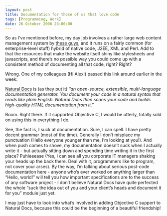 ```yaml
---
layout: post
title: Documentation for those of us that love code
tags: [Programming, Work]
date: 26 October 2006 23:00:00
---
```


So as I’ve mentioned before, my day job involves a rather large web content management system by [these guys][1], and it runs on a fairly common (for enterprise-level stuff) hybrid of native code, J2EE, XML and Perl. Add to that the resources that make the website itself shiny like stylesheets and javascripts, and there’s no possible way you could come up with a consistent method of documenting all that code, right? Right?

Wrong. One of my colleagues (Hi Alex!) passed this link around earlier in the week:

[Natural Docs][2] is (as they put it) *“an open-source, extensible, multi-language documentation generator. You document your code in a natural syntax that reads like plain English. Natural Docs then scans your code and builds high-quality HTML documentation from it.”*

Boom. Right there. If it supported Objective C, I would be utterly, totally sold on using this in everything I do.

See, the fact is, I suck at documentation. Sure, I can spell. I have pretty decent grammar (most of the time). Generally I don’t misplace my punctuation (Hello everyone younger than me, I’m looking at you!). And when push comes to shove, my documentation doesn’t suck when I actually write it - but actually sitting down and spending time writing it in the first place? Puhleeease (Yes, I can see all you corporate IT managers shaking your heads up the back there. Deal with it, programmers like to program, not cover your arses). By the way, I’m talking about serious post-code documentation here - anyone who’s ever worked on anything larger than “Hello, world!” will tell you how important specifications are to the success of any software project - I don’t believe Natural Docs have quite perfected the whole “suck the idea out of you and your client’s heads and document it for you” module just yet.

I may just have to look into what’s involved in adding Objective C support to Natural Docs, because this could be the beginning of a beautiful friendship!

 [1]: http://www.interwoven.com/
 [2]: http://www.naturaldocs.org/

